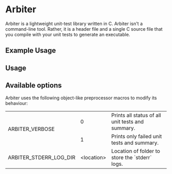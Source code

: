 # Arbiter
Arbiter is a lightweight unit-test library written in C. Arbiter isn't a command-line tool. Rather, it is a header file and a single C source file that you compile with your unit tests to generate an executable.

## Example Usage

## Usage



## Available options
Arbiter uses the following object-like preprocessor macros to modify its behaviour:
<table>
    <tbody>
        <tr>
            <td rowspan=2>ARBITER_VERBOSE</td>
            <td rowspan=1>0</td>
            <td>Prints all status of all unit tests and summary.</td>
        </tr>
        <tr>
            <td rowspan=1>1</td>
            <td rowspan=>Prints only failed unit tests and summary.</td>
        </tr>
        <tr>
          <td rowspan=1>ARBITER_STDERR_LOG_DIR</td>
            <td rowspan=1>&ltlocation&gt</td>
            <td>Location of folder to store the `stderr` logs.</td>
        </tr>
    </tbody>
</table>
